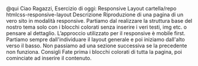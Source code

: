 @qui Ciao Ragazzi,
Esercizio di oggi: Responsive Layout
cartella/repo htmlcss-responsive-layout
Descrizione
Riproduzione di una pagina di un vero sito in modalità responsive. Partiamo dal realizzare la struttura base del nostro tema solo con i blocchi colorati senza inserire i veri testi, img etc. o pensare al dettaglio. L’approccio utilizzato per il responsive è mobile first. Partiamo sempre dall'individuare il layout generale e poi iniziamo dall'alto verso il basso. Non passiamo ad una sezione successiva se la precedente non funziona.
Consigli
Fate prima i blocchi colorati di tutta la pagina, poi cominciate ad inserire il contenuto.